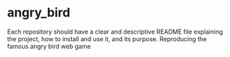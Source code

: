 # angry_bird

Each repository should have a clear and descriptive README file explaining the project, how to install and use it, and its purpose.
Reproducing the famous angry bird web game
